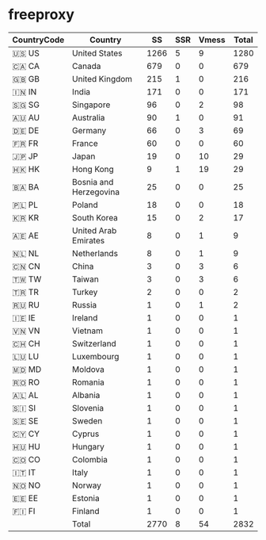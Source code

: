 # freeproxy

|CountryCode|Country|SS|SSR|Vmess|Total|
|  ----  | ----  |  ----  | ----  |  ----  | ----  |
|🇺🇸 US|United States|1266|5|9|1280|
|🇨🇦 CA|Canada|679|0|0|679|
|🇬🇧 GB|United Kingdom|215|1|0|216|
|🇮🇳 IN|India|171|0|0|171|
|🇸🇬 SG|Singapore|96|0|2|98|
|🇦🇺 AU|Australia|90|1|0|91|
|🇩🇪 DE|Germany|66|0|3|69|
|🇫🇷 FR|France|60|0|0|60|
|🇯🇵 JP|Japan|19|0|10|29|
|🇭🇰 HK|Hong Kong|9|1|19|29|
|🇧🇦 BA|Bosnia and Herzegovina|25|0|0|25|
|🇵🇱 PL|Poland|18|0|0|18|
|🇰🇷 KR|South Korea|15|0|2|17|
|🇦🇪 AE|United Arab Emirates|8|0|1|9|
|🇳🇱 NL|Netherlands|8|0|1|9|
|🇨🇳 CN|China|3|0|3|6|
|🇹🇼 TW|Taiwan|3|0|3|6|
|🇹🇷 TR|Turkey|2|0|0|2|
|🇷🇺 RU|Russia|1|0|1|2|
|🇮🇪 IE|Ireland|1|0|0|1|
|🇻🇳 VN|Vietnam|1|0|0|1|
|🇨🇭 CH|Switzerland|1|0|0|1|
|🇱🇺 LU|Luxembourg|1|0|0|1|
|🇲🇩 MD|Moldova|1|0|0|1|
|🇷🇴 RO|Romania|1|0|0|1|
|🇦🇱 AL|Albania|1|0|0|1|
|🇸🇮 SI|Slovenia|1|0|0|1|
|🇸🇪 SE|Sweden|1|0|0|1|
|🇨🇾 CY|Cyprus|1|0|0|1|
|🇭🇺 HU|Hungary|1|0|0|1|
|🇨🇴 CO|Colombia|1|0|0|1|
|🇮🇹 IT|Italy|1|0|0|1|
|🇳🇴 NO|Norway|1|0|0|1|
|🇪🇪 EE|Estonia|1|0|0|1|
|🇫🇮 FI|Finland|1|0|0|1|
||Total|2770|8|54|2832|
